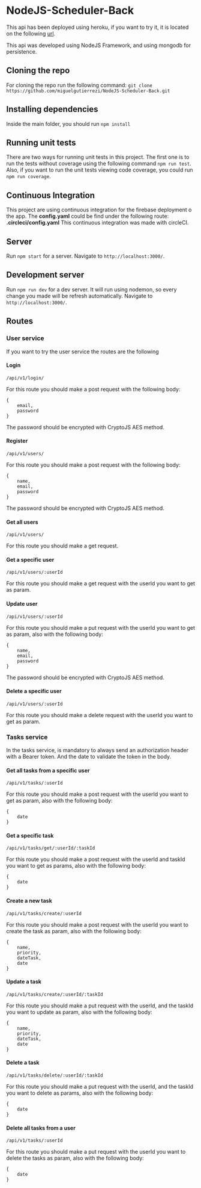 # NodeJS-Scheduler-Back

This api has been deployed using heroku, if you want to try it, it is located on the following [url](https://nodejs-scheduler-back.herokuapp.com/).

This api was developed using NodeJS Framework, and using mongodb for persistence.

## Cloning the repo

For cloning the repo run the following command: `git clone https://github.com/miguelgutierrezi/NodeJS-Scheduler-Back.git`

## Installing dependencies

Inside the main folder, you should run `npm install`

## Running unit tests

There are two ways for running unit tests in this project. The first one is to run the tests without coverage using the following command `npm run test`.
Also, if you want to run the unit tests viewing code coverage, you could run `npm run coverage`.

## Continuous Integration

This project are using continuous integration for the firebase deployment o the app. The **config.yaml** could be find under the following route: **.circleci/config.yaml**
This continuous integration was made with circleCI.

## Server

Run `npm start` for a server. Navigate to `http://localhost:3000/`.

## Development server

Run `npm run dev` for a dev server. It will run using nodemon, so every change you made will be refresh automatically. Navigate to `http://localhost:3000/`.

## Routes

### User service

If you want to try the user service the routes are the following

#### Login

`/api/v1/login/`

For this route you should make a post request with the following body:

```
{
    email,
    password
}
```

The password should be encrypted with CryptoJS AES method.

#### Register

`/api/v1/users/`

For this route you should make a post request with the following body:

```
{
    name,
    email,
    password
}
```

The password should be encrypted with CryptoJS AES method.

#### Get all users

`/api/v1/users/`

For this route you should make a get request.

#### Get a specific user

`/api/v1/users/:userId`

For this route you should make a get request with the userId you want to get as param.

#### Update user

`/api/v1/users/:userId`

For this route you should make a put request with the userId you want to get as param, also with the following body:

```
{
    name,
    email,
    password
}
```

The password should be encrypted with CryptoJS AES method.

#### Delete a specific user

`/api/v1/users/:userId`

For this route you should make a delete request with the userId you want to get as param.

### Tasks service

In the tasks service, is mandatory to always send an authorization header with a Bearer token. And the date to validate the token in the body.

#### Get all tasks from a specific user

`/api/v1/tasks/:userId`

For this route you should make a post request with the userId you want to get as param, also with the following body:

```
{
    date
}
```

#### Get a specific task

`/api/v1/tasks/get/:userId/:taskId`

For this route you should make a post request with the userId and taskId you want to get as params, also with the following body:

```
{
    date
}
```

#### Create a new task

`/api/v1/tasks/create/:userId`

For this route you should make a post request with the userId you want to create the task as param, also with the following body:

```
{
    name,
    priority,
    dateTask,
    date
}
```

#### Update a task

`/api/v1/tasks/create/:userId/:taskId`

For this route you should make a put request with the userId, and the taskId you want to update as param, also with the following body:

```
{
    name,
    priority,
    dateTask,
    date
}
```

#### Delete a task

`/api/v1/tasks/delete/:userId/:taskId`

For this route you should make a put request with the userId, and the taskId you want to delete as params, also with the following body:

```
{
    date
}
```

#### Delete all tasks from a user

`/api/v1/tasks/:userId`

For this route you should make a put request with the userId you want to delete the tasks as param, also with the following body:

```
{
    date
}
```
